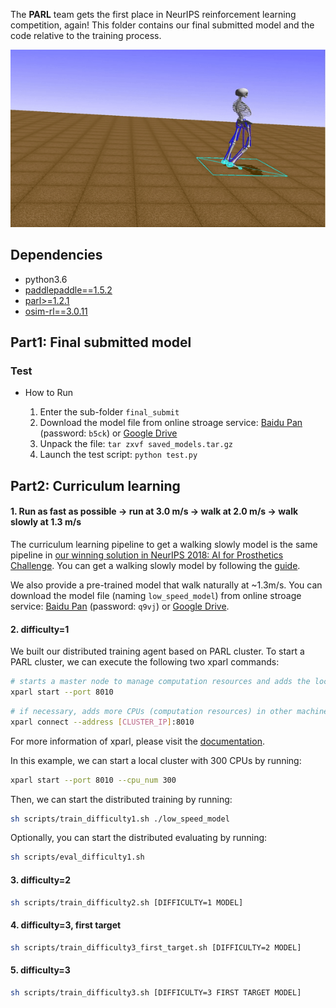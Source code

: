 The **PARL** team gets the first place in NeurIPS reinforcement learning competition, again! This folder contains our final submitted model and the code relative to the training process.

<p align="center">
<img src="image/performance.gif" alt="PARL" />
</p>

## Dependencies
- python3.6
- [paddlepaddle==1.5.2](https://github.com/PaddlePaddle/Paddle)
- [parl>=1.2.1](https://github.com/PaddlePaddle/PARL)
- [osim-rl==3.0.11](https://github.com/stanfordnmbl/osim-rl)


## Part1: Final submitted model
### Test
- How to Run

  1. Enter the sub-folder `final_submit`
  2. Download the model file from online stroage service: [Baidu Pan](https://pan.baidu.com/s/12LIPspckCT8-Q5U1QX69Fg) (password: `b5ck`) or [Google Drive](https://drive.google.com/file/d/1jJtOcOVJ6auz3s-TyWgUJvofPXI94yxy/view?usp=sharing)
  3. Unpack the file:
           `tar zxvf saved_models.tar.gz`
  4. Launch the test script:
           `python test.py`


## Part2: Curriculum learning

#### 1. Run as fast as possible -> run at 3.0 m/s -> walk at 2.0 m/s -> walk slowly at 1.3 m/s
The curriculum learning pipeline to get a walking slowly model is the same pipeline in [our winning solution in NeurIPS 2018: AI for Prosthetics Challenge](https://github.com/PaddlePaddle/PARL/tree/develop/examples/NeurIPS2018-AI-for-Prosthetics-Challenge). You can get a walking slowly model by following the [guide](https://github.com/PaddlePaddle/PARL/tree/develop/examples/NeurIPS2018-AI-for-Prosthetics-Challenge#part2-curriculum-learning).

We also provide a pre-trained model that walk naturally at ~1.3m/s. You can download the model file (naming `low_speed_model`) from online stroage service: [Baidu Pan](https://pan.baidu.com/s/1Mi_6bD4QxLWLdyLYe2GRFw) (password: `q9vj`) or [Google Drive](https://drive.google.com/file/d/1_cz6Cg3DAT4u2a5mxk2vP9u8nDWOE7rW/view?usp=sharing).

#### 2. difficulty=1
We built our distributed training agent based on PARL cluster. To start a PARL cluster, we can execute the following two xparl commands:

```bash
# starts a master node to manage computation resources and adds the local CPUs to the cluster.
xparl start --port 8010 
```

```bash
# if necessary, adds more CPUs (computation resources) in other machine to the cluster.
xparl connect --address [CLUSTER_IP]:8010 
```

For more information of xparl, please visit the [documentation](https://parl.readthedocs.io/en/latest/parallel_training/setup.html).

In this example, we can start a local cluster with 300 CPUs by running:

```bash
xparl start --port 8010 --cpu_num 300
```

Then, we can start the distributed training by running:
```bash
sh scripts/train_difficulty1.sh ./low_speed_model
```

Optionally, you can start the distributed evaluating by running:
```bash
sh scripts/eval_difficulty1.sh
```

#### 3. difficulty=2
```bash
sh scripts/train_difficulty2.sh [DIFFICULTY=1 MODEL]
```

#### 4. difficulty=3, first target
```bash
sh scripts/train_difficulty3_first_target.sh [DIFFICULTY=2 MODEL]
```

#### 5. difficulty=3
```bash
sh scripts/train_difficulty3.sh [DIFFICULTY=3 FIRST TARGET MODEL]
```
